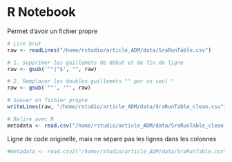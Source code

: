 R Notebook
================

Permet d’avoir un fichier propre

``` r
# Lire brut
raw <- readLines("/home/rstudio/article_ADM/data/SraRunTable.csv")

# 1. Supprimer les guillemets de début et de fin de ligne
raw <- gsub('^"|"$', "", raw)

# 2. Remplacer les doubles guillemets "" par un seul "
raw <- gsub('""', '"', raw)

# Sauver un fichier propre
writeLines(raw, "/home/rstudio/article_ADM/data/SraRunTable_clean.csv")

# Relire avec R
metadata <- read.csv("/home/rstudio/article_ADM/data/SraRunTable_clean.csv", sep = ",", header = TRUE, quote = "\"")
```

Ligne de code originelle, mais ne sépare pas les lignes dans les
colonnes

``` r
#metadata <- read.csv2("/home/rstudio/article_ADM/data/SraRunTable.csv", header = TRUE, sep = ",", quote = "")
```
